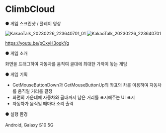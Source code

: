# ClimbCloud

● 게임 스크린샷 / 플레이 영상<br>

![KakaoTalk_20230226_223640701_01](https://user-images.githubusercontent.com/112921582/221415099-8cf0e635-611a-4482-bb92-c9e4c92797e9.jpg)
![KakaoTalk_20230226_223640701](https://user-images.githubusercontent.com/112921582/221415102-c6bc104a-1d04-4456-9f53-176ce34b0638.jpg)

https://youtu.be/pCxyH3ogkYg<br>

● 게임 소개<br>

화면을 드래그하여 자동차를 움직여 골대에 최대한 가까이 놓는 게임<br>

● 게임 기획

- GetMouseButtonDown과 GetMouseButtonUp의 좌표의 차를 이용하여 자동차를 움직일 거리를 결정
- 화면의 가운데에 자동차와 골대까지 남은 거리를 표시해주는 UI 표시
- 자동차가 움직일 때마다 소리 출력


● 실행 환경<br><br>
Android, Galaxy S10 5G<br>
